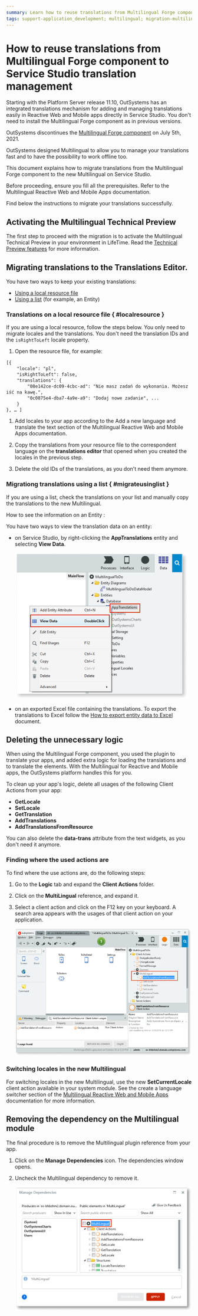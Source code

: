 ```yaml
---
summary: Learn how to reuse translations from Multilingual Forge component to Service Studio translation management. This feature is a technical preview.
tags: support-application_development; multilingual; migration-multilingual-translations; multilingual-service-studio
---
```


# How to reuse translations from Multilingual Forge component to Service Studio translation management

Starting with the Platform Server release 11.10, OutSystems has an integrated translations mechanism for adding and managing translations easily in Reactive Web and Mobile apps directly in Service Studio. You don't need to install the Multilingual Forge component as in previous versions.

<div class="info" markdown="1">

OutSystems discontinues the [Multilingual Forge component](https://www.outsystems.com/forge/component-overview/1784/multilingual-component) on July 5th, 2021.

</div>

OutSystems designed Multilingual to allow you to manage your translations fast and to have the possibility to work offline too.

This document explains how to migrate translations from the Multilingual Forge component to the new Multilingual on Service Studio.

Before proceeding, ensure you fill all the prerequisites. Refer to the Multilingual Reactive Web and Mobile Apps documentation.

Find below the instructions to migrate your translations successfully.

## Activating the Multilingual Technical Preview

The first step to proceed with the migration is to activate the Multilingual Technical Preview in your environment in LifeTime. Read the [Technical Preview features](https://success.outsystems.com/Support/Enterprise_Customers/Upgrading/Technical_Preview_features) for more information.


## Migrating translations to the Translations Editor.

You have two ways to keep your existing translations:

* [Using a local resource file](#localresource)
* [Using a list](#migrateusinglist) (for example, an Entity)


### Translations on a local resource file { #localresource }

If you are using a local resource, follow the steps below. You only need to migrate locales and the translations. You don't need the translation IDs and the `isRightToLeft` locale property.

1. Open the resource file, for example:

```
[{
    "locale": "pl",
    "isRightToLeft": false,
    "translations": {
        "08e142ce-dc09-4cbc-ad": "Nie masz zadań do wykonania. Możesz iść na kawę.",
        "0c0875e4-dba7-4a9e-a9": "Dodaj nowe zadanie", ...
    } 
}, … ]

```

1. Add locales to your app according to the Add a new language and translate the text section of the Multilingual Reactive Web and Mobile Apps documentation.

1. Copy the translations from your resource file to the correspondent language on the **translations editor** that opened when you created the locales in the previous step.

1. Delete the old IDs of the translations, as you don't need them anymore.

### Migrationg translations using a list { #migrateusinglist }

If you are using a list, check the translations on your list and manually copy the translations to the new Multilingual.

How to see the information on an Entity
:

You have two ways to view the translation data on an entity:

* on Service Studio, by right-clicking the **AppTranslations** entity and selecting **View Data**.

    ![View data list](images/multilingual-migration-data-list.png)

* on an exported Excel file containing the translations. To export the translations to Excel follow the [How to export entity data to Excel](../../data/export-entity-data-excel/faq.md) document.

## Deleting the unnecessary logic

When using the Multilingual Forge component, you used the plugin to translate your apps, and added extra logic for loading the translations and to translate the elements. With the Multilingual for Reactive and Mobile apps, the OutSystems platform handles this for you.

To clean up your app's logic, delete all usages of the following Client Actions from your app:

* **GetLocale**
* **SetLocale**
* **GetTranslation**
* **AddTranslations**
* **AddTranslationsFromResource**

You can also delete the **data-trans** attribute from the text widgets, as you don't need it anymore.

### Finding where the used actions are

To find where the use actions are, do the following steps:	

1. Go to the **Logic** tab and expand the **Client Actions** folder.

1. Click on the **MultiLingual** reference, and expand it.

1. Select a client action and click on the F12 key on your keyboard. A search area appears with the usages of that client action on your application.

    ![Multilingual client actions](images/multilingual-client-actions.png)

### Switching locales in the new Multilingual

For switching locales in the new Multilingual, use the new **SetCurrentLocale** client action available in your system module. See the create a language switcher section of the [Multilingual Reactive Web and Mobile Apps](https://success.outsystems.com/Documentation/11/Developing_an_Application/Design_UI/Technical_Preview_-_Multilingual_Reactive_Web_and_Mobile_Apps) documentation for more information.

## Removing the dependency on the Multilingual module

The final procedure is to remove the Multilingual plugin reference from your app.

1. Click on the **Manage Dependencies** icon. The dependencies window opens.

1. Uncheck the Multilingual dependency to remove it.

    ![Removing the Multilingual dependency](images/multilingual-remove-dependency.png)



